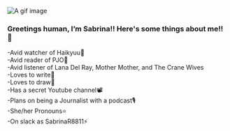 ![A gif image](https://github.com/img/KenmaHinata.gif)
### Greetings human, I’m Sabrina!! Here's some things about me!! 🧡
-Avid watcher of Haikyuu🏐<br>
-Avid reader of PJO🌊<br>
-Avid listener of Lana Del Ray, Mother Mother, and The Crane Wives<br>
-Loves to write📖 <br>
-Loves to draw🎨<br>
-Has a secret Youtube channel📽<br>
-Plans on being a Journalist with a podcast🎙️<br>
-She/her Pronouns⭐<br>
-On slack as SabrinaR8811⚡<br>

<!---
SabrinaR8811/SabrinaR8811 is a ✨ special ✨ repository because its `README.md` (this file) appears on your GitHub profile.
You can click the Preview link to take a look at your changes.
--->
